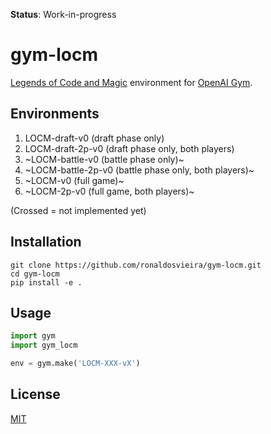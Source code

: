**Status**: Work-in-progress

# gym-locm

[Legends of Code and Magic](https://jakubkowalski.tech/Projects/LOCM/) environment for [OpenAI Gym](https://github.com/openai/gym).


## Environments

1. LOCM-draft-v0 (draft phase only)
2. LOCM-draft-2p-v0 (draft phase only, both players)
3. ~LOCM-battle-v0 (battle phase only)~
4. ~LOCM-battle-2p-v0 (battle phase only, both players)~
5. ~LOCM-v0 (full game)~
6. ~LOCM-2p-v0 (full game, both players)~

(Crossed = not implemented yet)

## Installation
```
git clone https://github.com/ronaldosvieira/gym-locm.git
cd gym-locm
pip install -e .
```

## Usage

```python
import gym
import gym_locm

env = gym.make('LOCM-XXX-vX')
```

## License
[MIT](https://choosealicense.com/licenses/mit/)
